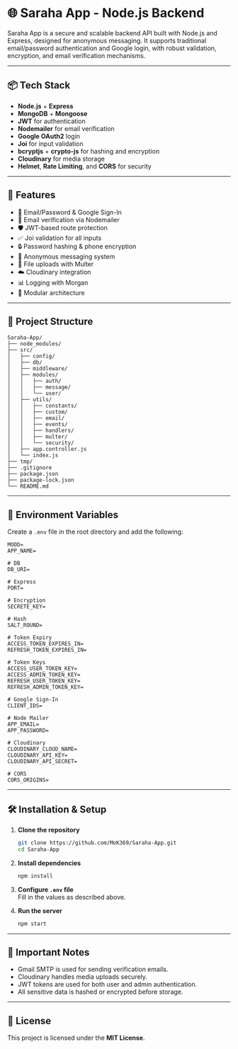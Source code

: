 # 🌐 Saraha App - Node.js Backend

Saraha App is a secure and scalable backend API built with Node.js and Express, designed for anonymous messaging. It supports traditional email/password authentication and Google login, with robust validation, encryption, and email verification mechanisms.

---

## 📦 Tech Stack

- **Node.js** + **Express**
- **MongoDB** + **Mongoose**
- **JWT** for authentication
- **Nodemailer** for email verification
- **Google OAuth2** login
- **Joi** for input validation
- **bcryptjs** + **crypto-js** for hashing and encryption
- **Cloudinary** for media storage
- **Helmet**, **Rate Limiting**, and **CORS** for security

---

## 🧠 Features

- 🔐 Email/Password & Google Sign-In
- 📧 Email verification via Nodemailer
- 🛡️ JWT-based route protection
- ✅ Joi validation for all inputs
- 🔒 Password hashing & phone encryption
- 📨 Anonymous messaging system
- 📁 File uploads with Multer
- ☁️ Cloudinary integration
- 📊 Logging with Morgan
- 🧱 Modular architecture

---

## 📁 Project Structure

```
Saraha-App/
├── node_modules/
├── src/
│   ├── config/
│   ├── db/
│   ├── middleware/
│   ├── modules/
│   │   ├── auth/
│   │   ├── message/
│   │   └── user/
│   ├── utils/
│   │   ├── constants/
│   │   ├── custom/
│   │   ├── email/
│   │   ├── events/
│   │   ├── handlers/
│   │   ├── multer/
│   │   └── security/
│   ├── app.controller.js
│   └── index.js
├── tmp/
├── .gitignore
├── package.json
├── package-lock.json
└── README.md
```

---

## 🔐 Environment Variables

Create a `.env` file in the root directory and add the following:

```env
MOOD=
APP_NAME=

# DB
DB_URI=

# Express
PORT=

# Encryption
SECRETE_KEY=

# Hash
SALT_ROUND=

# Token Expiry
ACCESS_TOKEN_EXPIRES_IN=
REFRESH_TOKEN_EXPIRES_IN=

# Token Keys
ACCESS_USER_TOKEN_KEY=
ACCESS_ADMIN_TOKEN_KEY=
REFRESH_USER_TOKEN_KEY=
REFRESH_ADMIN_TOKEN_KEY=

# Google Sign-In
CLIENT_IDS=

# Node Mailer
APP_EMAIL=
APP_PASSWORD=

# Cloudinary
CLOUDINARY_CLOUD_NAME=
CLOUDINARY_API_KEY=
CLOUDINARY_API_SECRET=

# CORS
CORS_ORIGINS=
```

---

## 🛠️ Installation & Setup

1. **Clone the repository**
   ```bash
   git clone https://github.com/MoK369/Saraha-App.git
   cd Saraha-App
   ```

2. **Install dependencies**
   ```bash
   npm install
   ```

3. **Configure `.env` file**  
   Fill in the values as described above.

4. **Run the server**
   ```bash
   npm start
   ```

---

## 📌 Important Notes

- Gmail SMTP is used for sending verification emails.
- Cloudinary handles media uploads securely.
- JWT tokens are used for both user and admin authentication.
- All sensitive data is hashed or encrypted before storage.

---

## 📄 License

This project is licensed under the **MIT License**.
